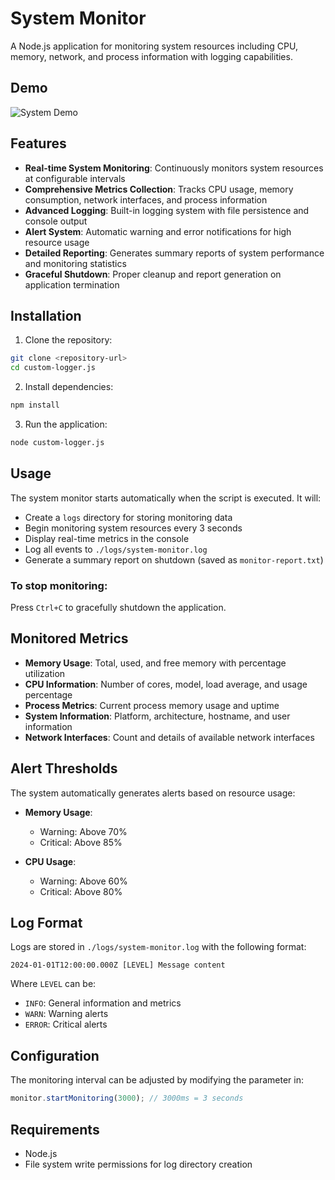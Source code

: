 # System Monitor

A Node.js application for monitoring system resources including CPU, memory, network, and process information with logging capabilities.

## Demo
![System Demo]()



## Features

- **Real-time System Monitoring**: Continuously monitors system resources at configurable intervals
- **Comprehensive Metrics Collection**: Tracks CPU usage, memory consumption, network interfaces, and process information
- **Advanced Logging**: Built-in logging system with file persistence and console output
- **Alert System**: Automatic warning and error notifications for high resource usage
- **Detailed Reporting**: Generates summary reports of system performance and monitoring statistics
- **Graceful Shutdown**: Proper cleanup and report generation on application termination

## Installation

1. Clone the repository:
```bash
git clone <repository-url>
cd custom-logger.js
```

2. Install dependencies:
```bash
npm install
```

3. Run the application:
```bash
node custom-logger.js
```

## Usage

The system monitor starts automatically when the script is executed. It will:

- Create a `logs` directory for storing monitoring data
- Begin monitoring system resources every 3 seconds
- Display real-time metrics in the console
- Log all events to `./logs/system-monitor.log`
- Generate a summary report on shutdown (saved as `monitor-report.txt`)

### To stop monitoring:
Press `Ctrl+C` to gracefully shutdown the application.

## Monitored Metrics

- **Memory Usage**: Total, used, and free memory with percentage utilization
- **CPU Information**: Number of cores, model, load average, and usage percentage
- **Process Metrics**: Current process memory usage and uptime
- **System Information**: Platform, architecture, hostname, and user information
- **Network Interfaces**: Count and details of available network interfaces

## Alert Thresholds

The system automatically generates alerts based on resource usage:

- **Memory Usage**:
  - Warning: Above 70%
  - Critical: Above 85%

- **CPU Usage**:
  - Warning: Above 60%
  - Critical: Above 80%

## Log Format

Logs are stored in `./logs/system-monitor.log` with the following format:
```
2024-01-01T12:00:00.000Z [LEVEL] Message content
```

Where `LEVEL` can be:
- `INFO`: General information and metrics
- `WARN`: Warning alerts
- `ERROR`: Critical alerts

## Configuration

The monitoring interval can be adjusted by modifying the parameter in:
```javascript
monitor.startMonitoring(3000); // 3000ms = 3 seconds
```

## Requirements

- Node.js 
- File system write permissions for log directory creation

